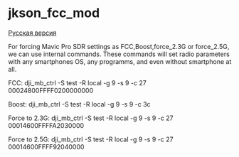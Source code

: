 # jkson_fcc_mod

[Русская версия](https://github.com/jkson5/jkson_fcc_mod/blob/master/README_Russian.md)

For forcing Mavic Pro SDR settings as FCC,Boost,force_2.3G or force_2.5G, we can use internal commands.
These commands will set radio parameters with any smartphones OS, any programms, and even without smartphone at all.

FCC:              dji_mb_ctrl -S test -R local -g 9 -s 9 -c 27 00024800FFFF0200000000

Boost:            dji_mb_ctrl -S test -R local -g 9 -s 9 -c 3c

Force to 2.3G:    dji_mb_ctrl -S test -R local -g 9 -s 9 -c 27 00014600FFFFA2030000

Force to 2.5G:    dji_mb_ctrl -S test -R local -g 9 -s 9 -c 27 00014600FFFF92040000
